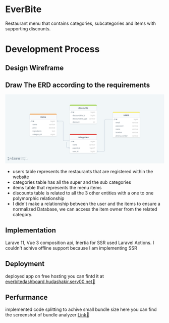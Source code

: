 # EverBite
Restaurant menu that contains categories, subcategories and items with supporting discounts. 

# Development Process

## Design Wireframe

## Draw The ERD according to the requirements
![ERD](docs/erd.png "ERD")
<br>
* users table represents the restaurants that are registered within the website
* categories table has all the super and the sub categories 
* items table that represents the menu items 
* discounts table is related to all the 3 other entities with a one to one polymorphic relationship
* I didn't make a relationship between the user and the items to ensure a normalized Database, we can access the item owner from the related category.


## Implementation
Larave 11, Vue 3 composition api, Inertia for SSR
used Laravel Actions.
I couldn't achive offline support because I am implementing SSR

## Deployment
deployed app on free hosting
you can fintd it at [everbitedashboard.hudashakir.serv00.net🔗](everbitedashboard.hudashakir.serv00.net)

## Perfurmance
implemented code splitting to achive small bundle size
here you can find the screenshot of bundle analyzer [Link🔗 ](/docs/stats.html)
